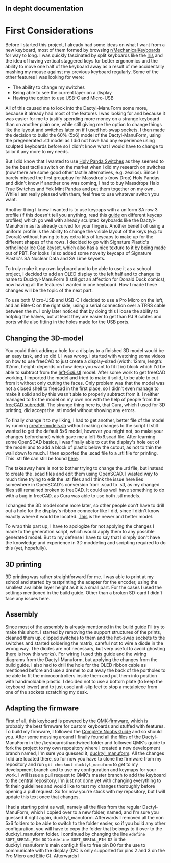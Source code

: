 ## In depht documentation

# First Considerations

Before I started this project, I already had some ideas on what I want from a new keyboard, most of them formed by browsing [r/MechanicalKeyboards](https://www.reddit.com/r/MechanicalKeyboards/) for way to long. I was quickly fascinated by split keyboards like the [Iris](https://keeb.io/collections/frontpage/products/iris-keyboard-split-ergonomic-keyboard?variant=29480467267678) and the idea of having vertical staggered keys for better ergonomics and the ability to move one half of the keyboard away as a result of me accidentally mashing my mouse against my previous keyboard regularly. Some of the other features I was looking for were:

* The ability to change my switches
* Being able to see the current layer on a display 
* Having the option to use USB-C and Micro-USB

All of this caused me to look into the Dactyl-ManuForm some more, because it already had most of the features I was looking for and because it was easier for me to justify spending more money on a strange keyboard than on another plain one, while still giving me the option to change things like the layout and switches later on if I used hot-swap sockets. 
I then made the decision to build the 60% (5x6) model of the Dactyl-ManuForm, using the pregenerated .stl model as I did not have had any experience using sculpted keyboards before so I didn't know what I would have to change to tailor it any more to my needs.

But I did know that I wanted to use [Holy Panda Switches](https://topclack.com/textclack/2018/12/19/holy-panda-switches-new-and-old-by-quakemz) as they seemed to be the best tactile switch on the market when I did my research on switches (now there are some good other tactile alternatives, e.g. zealios). Since I barely missed the first groupbuy for Massdrop's (now Drop) Holy Pandas and didn't know if another one was coming, I had to buy Massdrops Halo True Switches and Yok Mint Pandas and put them together on my own. While I am really pleased with them, feel free to use whatever switch you want.

Another thing I knew I wanted is to use keycaps with a uniform SA row 3 profile (if this doesn't tell you anything, read this [guide](https://thekeeblog.com/overview-of-different-keycap-profiles/?fbclid=IwAR024t3aLGrk8WNG8VYbqNJBthSYl21XP7Gh6ZFe64_FMi6WjDRkmZTnSYY#MG_High-profile_by_Melgeek) on different keycap profiles) which go well with already sculpted keyboards like the Dactyl-ManuForm as its already curved for your fingers. Another benefit of using a uniform profile is the ability to change the visible layout of the keys (e.g. to Dvorak) without having to buy extra kits of keycaps to make up for the different shapes of the rows. 
I decided to go with Signature Plastic's ortholinear Ice Cap keyset, which also has a nice texture to it by being made out of PBT. For looks I also added some novelty keycaps of Signature Plastic's SA Nuclear Data and SA Lime keysets. 

To truly make it my own keyboard and to be able to use it as a school project,  I decided to add an OLED display to the left half and to change its name to Ducktyl-ManuForm (I still got an affection for Donald Duck comics), now having all the features I wanted in one keyboard. How I made these changes will be the topic of the next part.

To use both Micro-USB and USB-C I decided to use a Pro Micro on the left, and an Elite-C on the right side, using a serial connection over a TRRS cable between the m. I only later noticed that by doing this I loose the ability to hotplug the halves, but at least they are easier to get than RJ 9 cables and ports while also fitting in the holes made for the USB ports.  

## Changing the 3D-model

You could think adding a hole for a display to a finished 3D model would be an easy task, and so did I. I was wrong. I started with watching some videos on how to use freeCAD to just create a display-sized (width: 12mm, length: 32mm, height: depends on how deep you want to fit it in) block which I'd  be able to subtract from the [left-5x6.stl](https://github.com/OutstandingOof/ducktyl-manuform/blob/master/things/left-5x6.stl) model. After some work to get freeCAD working, I imported the model and tried to make it solid, to be able to cut from it without only cutting the faces. Only problem was that the model was not a closed shell to freecad in the first place, so I didn't even manage to make it solid and by this wasn't able to properly subtract from it. I neither managed to fix the model on my own nor with the help of people from the [freeCAD subreddit](https://www.reddit.com/r/FreeCAD/). The strange thing here is, that Cura, which I used for 3D printing, did accept the .stl model without showing any errors.

To finally change it to my liking, I had to get another, better file of the model by running [create-models.sh](https://github.com/OutstandingOof/ducktyl-manuform/blob/master/create-models.sh) without making changes to the script (I still wanted to get the default 5x6 model, however you might not, so make your changes beforehand) which gave me a left-5x6.scad file. After learning some OpenSCAD basics, I was finally able to cut the display's hole out of the model and to add a block of plastic below the cutout, as not to thin the wall down to much. I then exported the .scad file to a .stl file for printing. This .stl file can still be found [here](https://github.com/OutstandingOof/ducktyl-manuform/blob/master/things/old-ducktyl-left-5x6.stl). 

The takeaway here is not to bother trying to change the .stl file, but instead to create the .scad files and edit them using OpenSCAD. I wasted way to much time trying to edit the .stl files and I think the issue here lies somewhere in OpenSCAD's conversion from .scad to .stl, as my changed files still remained broken to freeCAD. It could as well have something to do with a bug in freeCAD, as Cura was able to use both .stl models. 

I changed the 3D model some more later, so other people don't have to drill out a hole for the display's ribbon connector like I did, since I didn't know exactly where it would be located. [This](https://github.com/OutstandingOof/ducktyl-manuform/blob/master/things/ducktyl-left-5x6.stl) is the newer and better model. 

To wrap this part up, I have to apologize for not applying the changes I made to the generation script, which would apply them to any possible generated model. But to my defense I have to say that I simply don't have the knowledge and experience in 3D moddeling and scripting required to do this (yet, hopefully). 


## 3D printing

3D printing was rather straightforward for me. I was able to print at my school and started by testprinting the adapter for the encoder, using the smallest available layer height as it is a small part. For the cases I used the settings mentioned in the build guide. Other than a broken SD-card I didn't face any issues here. 

## Assembly 

Since most of the assembly is already mentioned in the build guide I'll try to make this short. I started by removing the support structures of the prints, cleaned them up, clipped switches to them and the hot-swap sockets to the switches and started soldering the matrix, careful not to wire a diode in the wrong way. The diodes are not necessary, but very useful to avoid ghosting ([here](https://www.dribin.org/dave/keyboard/one_html/) is how this works).
For wiring I used [this](https://deskthority.net/viewtopic.php?f=7&t=6050&start=) guide and the wiring diagrams from the Dactyl-Manuform, but applying the changes from the build guide.
I also had to drill the hole for the OLED ribbon cable as mentioned before and use a dremel to cut away the back of the portholes to be able to fit the microcontrollers inside them and put them into position with handmoldable plastic. 
I decided not to use a bottom plate (to keep the keyboard lower) and to just used anti-slip feet to stop a metalpiece from one of the sockets scratching my desk. 

## Adapting the firmware

First of all, this keyboard is powered by the [QMK-firmware](https://docs.qmk.fm/#/), which is probably the best firmware for custom keyboards and stuffed with features. To build my firmware, I followed the [Complete Noobs Guide](https://docs.qmk.fm/#/newbs) and so should you. After some messing around I finally found all the files of the Dactyl-ManuForm in the /keyboards/handwired folder and followed QMK's guide to fork the project to my own repository where I created a new development branch named, I'm sure you guessed it, [ducktyl_manuform](https://github.com/OutstandingOof/qmk_firmware/tree/ducktyl_manuform). All the changes I did are located there, so for now you have to clone the firmware from my repository and run 
`git checkout ducktyl_manuform`
to get to my development branch and to use my configuration and keymaps for your work. I will issue a pull request to QMK's master branch to add the keyboard to the central repository, I'm just not done yet with changing everything to fit their guidelines and would like to test my changes thoroughly before opening a pull request. So for now you're stuck with my repository, but I will update this text once that changes. 

I had a starting point as well, namely all the files from the regular Dactyl-ManuForm, which I copied over to a new folder, named, and I'm sure you guessed it right again, ducktyl_manuform. Afterwards I removed all the non 5x6 folders to be able to switch to the folder easier, so if you build any other configuration, you will have to copy the folder that belongs to it over to the ducktyl_manuform folder. I continued by changing the  line `#define SOFT_SERIAL_PIN DO` to `#define SOFT_SERIAL_PIN D2` in the ducktyl_manuform's main config.h file to free pin D0 for the use to communicate with the display (I2C is only supported for pins 2 and 3 on the Pro Micro and Elite C). Afterwards I 
